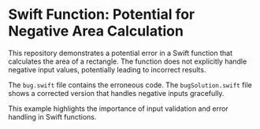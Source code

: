 # Swift Function: Potential for Negative Area Calculation

This repository demonstrates a potential error in a Swift function that calculates the area of a rectangle.  The function does not explicitly handle negative input values, potentially leading to incorrect results.

The `bug.swift` file contains the erroneous code.  The `bugSolution.swift` file shows a corrected version that handles negative inputs gracefully.

This example highlights the importance of input validation and error handling in Swift functions.